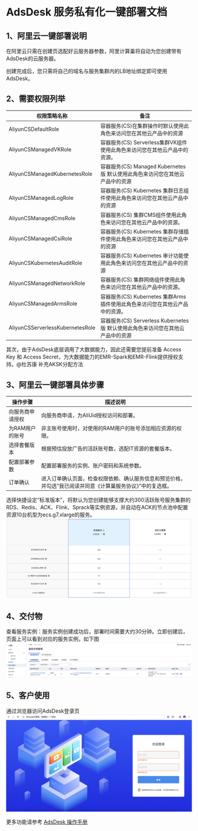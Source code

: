 # AdsDesk 服务私有化一键部署文档

## 1、阿里云一键部署说明
在阿里云只需在创建页选配好云服务器参数，阿里计算巢将自动为您创建带有AdsDesk的云服务器。

创建完成后，您只需将自己的域名与服务集群内的LB地址绑定即可使用AdsDesk。

## 2、需要权限列举

| 权限策略名称 | 备注 |
| --- | --- |
| AliyunCSDefaultRole | 容器服务(CS)在集群操作时默认使用此角色来访问您在其他云产品中的资源 |
| AliyunCSManagedVKRole | 容器服务(CS) Serverless集群VK组件使用此角色来访问您在其他云产品中的资源。 |
| AliyunCSManagedKubernetesRole | 容器服务(CS) Managed Kubernetes版 默认使用此角色来访问您在其他云产品中的资源 |
| AliyunCSManagedLogRole | 容器服务(CS) Kubernetes 集群日志组件使用此角色来访问您在其他云产品中的资源 |
| AliyunCSManagedCmsRole | 容器服务(CS) 集群CMS组件使用此角色来访问您在其他云产品中的资源。 |
| AliyunCSManagedCsiRole | 容器服务(CS) Kubernetes 集群存储插件使用此角色来访问您在其他云产品中的资源 |
| AliyunCSKubernetesAuditRole | 容器服务(CS) Kubernetes 审计功能使用此角色来访问您在其他云产品中的资源 |
| AliyunCSManagedNetworkRole | 容器服务(CS) 集群网络组件使用此角色来访问您在其他云产品中的资源。 |
| AliyunCSManagedArmsRole | 容器服务(CS) Kubernetes 集群Arms插件使用此角色来访问您在其他云产品中的资源。 |
| AliyunCSServerlessKubernetesRole | 容器服务(CS) Serverless Kubernetes版 默认使用此角色来访问您在其他云产品中的资源 |

其次，由于AdsDesk底层调用了大数据能力，因此还需要您提前准备 Access Key 和 Access Secret，为大数据能力的EMR-Spark和EMR-Flink提供授权支持。@杜苏康 补充AKSK分配方法

## 3、阿里云一键部署具体步骤

| 操作步骤 | 描述说明 |
| --- | --- |
| 向服务商申请授权 | 向服务商申请，为AliUid授权访问和部署。 |
| 为RAM用户的账号 | 非主账号使用时，对使用的RAM用户的账号添加相应资源的权限。 |
| 选择套餐版本 | 根据预估投放广告的活跃账号数，选配IT资源的套餐版本。 |
| 配置部署参数 | 配置部署服务的实例、账户密码和系统参数。 |
| 订单确认 | 进入订单确认页面，检查权限依赖、确认服务信息和预览价格，并勾选“我已阅读并同意《计算巢服务协议》”中的复选框。 |

选择快捷设定“标准版本”，将默认为您创建能够支撑大约300活跃账号服务集群的RDS、Redis、ACK、Flink、Sprack等实例资源，并自动在ACK的节点池中配置资源10台机型为ecs.g7.xlarge的服务。
![图片](/2.png)

## 4、交付物 
查看服务实例：服务实例创建成功后，部署时间需要大约30分钟。立即创建后，页面上可以看到对应的服务实例，如下图
![图片](/7.png)

## 5、客户使用
通过浏览器访问AdsDesk登录页
![图片](/12.png)

更多功能请参考 [AdsDesk 操作手册](https://www.kancloud.cn/must7bingo/must7bingo/2733398)
